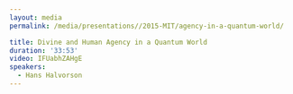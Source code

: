 ```yaml
---
layout: media
permalink: /media/presentations//2015-MIT/agency-in-a-quantum-world/

title: Divine and Human Agency in a Quantum World
duration: '33:53'
video: IFUabhZAHgE
speakers:
  - Hans Halvorson
---
```

